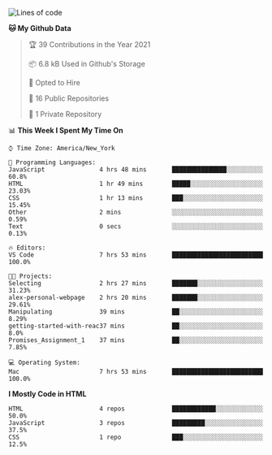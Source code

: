 <!--START_SECTION:waka-->
![Lines of code](https://img.shields.io/badge/From%20Hello%20World%20I%27ve%20Written-21026%20lines%20of%20code-blue)

**🐱 My Github Data** 

> 🏆 39 Contributions in the Year 2021
 > 
> 📦 6.8 kB Used in Github's Storage 
 > 
> 💼 Opted to Hire
 > 
> 📜 16 Public Repositories 
 > 
> 🔑 1 Private Repository 
 > 
📊 **This Week I Spent My Time On** 

```text
⌚︎ Time Zone: America/New_York

💬 Programming Languages: 
JavaScript               4 hrs 48 mins       ███████████████░░░░░░░░░░   60.8% 
HTML                     1 hr 49 mins        █████░░░░░░░░░░░░░░░░░░░░   23.03% 
CSS                      1 hr 13 mins        ███░░░░░░░░░░░░░░░░░░░░░░   15.45% 
Other                    2 mins              ░░░░░░░░░░░░░░░░░░░░░░░░░   0.59% 
Text                     0 secs              ░░░░░░░░░░░░░░░░░░░░░░░░░   0.13%

🔥 Editors: 
VS Code                  7 hrs 53 mins       █████████████████████████   100.0%

🐱‍💻 Projects: 
Selecting                2 hrs 27 mins       ███████░░░░░░░░░░░░░░░░░░   31.23% 
alex-personal-webpage    2 hrs 20 mins       ███████░░░░░░░░░░░░░░░░░░   29.61% 
Manipulating             39 mins             ██░░░░░░░░░░░░░░░░░░░░░░░   8.29% 
getting-started-with-reac37 mins             ██░░░░░░░░░░░░░░░░░░░░░░░   8.0% 
Promises_Assignment_1    37 mins             ██░░░░░░░░░░░░░░░░░░░░░░░   7.85%

💻 Operating System: 
Mac                      7 hrs 53 mins       █████████████████████████   100.0%

```

**I Mostly Code in HTML** 

```text
HTML                     4 repos             ████████████░░░░░░░░░░░░░   50.0% 
JavaScript               3 repos             █████████░░░░░░░░░░░░░░░░   37.5% 
CSS                      1 repo              ███░░░░░░░░░░░░░░░░░░░░░░   12.5%

```



<!--END_SECTION:waka-->
